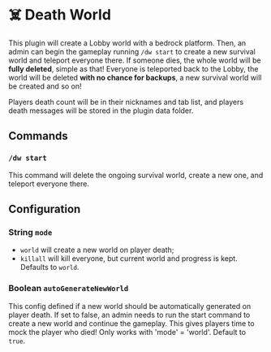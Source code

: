 # ☠️ Death World

This plugin will create a Lobby world with a bedrock platform. Then, an admin can begin the gameplay running `/dw start` to create a new survival world and teleport everyone there. If someone dies, the whole world will be **fully deleted**, simple as that! Everyone is teleported back to the Lobby, the world will be deleted **with no chance for backups**, a new survival world will be created and so on!

Players death count will be in their nicknames and tab list, and players death messages will be stored in the plugin data folder.

## Commands

### `/dw start`
This command will delete the ongoing survival world, create a new one, and teleport everyone there.

## Configuration

### String `mode`

- `world` will create a new world on player death;
- `killall` will kill everyone, but current world and progress is kept.
Defaults to `world`.

### Boolean `autoGenerateNewWorld`

This config defined if a new world should be automatically generated on player death. If set to false, an admin needs to run the start command to create a new world and continue the gameplay. This gives players time to mock the player who died! Only works with 'mode' = 'world'. Default to `true`.